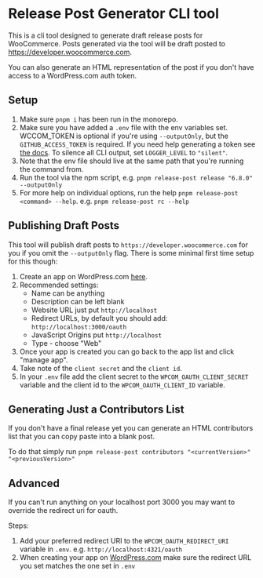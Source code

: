 # Release Post Generator CLI tool

This is a cli tool designed to generate draft release posts for WooCommerce.
Posts generated via the tool will be draft posted to <https://developer.woocommerce.com>.

You can also generate an HTML representation of the post if you
don't have access to a WordPress.com auth token.

## Setup

1. Make sure `pnpm i` has been run in the monorepo.
2. Make sure you have added a `.env` file with the env variables set. WCCOM_TOKEN is optional if you're using `--outputOnly`, but
   the `GITHUB_ACCESS_TOKEN` is required. If you need help generating a token see [the docs](https://docs.github.com/en/authentication/keeping-your-account-and-data-secure/creating-a-personal-access-token). To silence all CLI output, set `LOGGER_LEVEL` to `"silent"`.
3. Note that the env file should live at the same path that you're running the command from.
4. Run the tool via the npm script, e.g. `pnpm release-post release "6.8.0" --outputOnly`
5. For more help on individual options, run the help `pnpm release-post <command> --help`. e.g. `pnpm release-post rc --help`

## Publishing Draft Posts

This tool will publish draft posts to `https://developer.woocommerce.com` for you if you omit the `--outputOnly` flag. There is some minimal first time setup for this though:

1. Create an app on WordPress.com [here](https://developer.wordpress.com/apps/).
2. Recommended settings:
   - Name can be anything
   - Description can be left blank
   - Website URL just put `http://localhost`
   - Redirect URLs, by default you should add: `http://localhost:3000/oauth`
   - JavaScript Origins put `http://localhost`
   - Type - choose "Web"
3. Once your app is created you can go back to the
   app list and click "manage app".
4. Take note of the `client secret` and the `client id`.
5. In your `.env` file add the client secret to the `WPCOM_OAUTH_CLIENT_SECRET` variable and the client id to the `WPCOM_OAUTH_CLIENT_ID` variable.

## Generating Just a Contributors List

If you don't have a final release yet you can generate an HTML contributors list that you can copy
paste into a blank post.

To do that simply run `pnpm release-post contributors "<currentVersion>" "<previousVersion>"`

## Advanced

If you can't run anything on your localhost port 3000 you may want to override the redirect uri for oauth.

Steps:

1. Add your preferred redirect URI to the `WPCOM_OAUTH_REDIRECT_URI` variable in `.env`. e.g. `http://localhost:4321/oauth`
2. When creating your app on [WordPress.com](https://developer.wordpress.com/apps/) make sure the redirect URL you set matches the one set in `.env`
